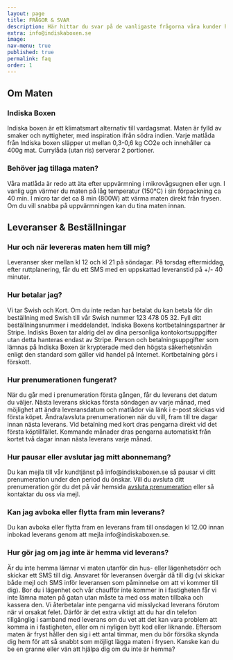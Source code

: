 ```yaml
---
layout: page
title: FRÅGOR & SVAR
description: Här hittar du svar på de vanligaste frågorna våra kunder har. Om det är något annat du undrar över får du gärna mejla oss på 
extra: info@indiskaboxen.se
image: 
nav-menu: true
published: true
permalink: faq
order: 1
---
```


<section id="three">
        <div class="inner">
    		<h2>Om Maten</h2>
		<div class="accordion">
			<h3>Indiska Boxen</h3>
			<div>
				<p>Indiska boxen är ett klimatsmart alternativ till vardagsmat. Maten är fylld av smaker och nyttigheter, med inspiration ifrån södra indien. Varje matlåda från Indiska boxen släpper ut mellan 0,3-0,6 kg CO2e och innehåller ca 400g mat. Currylåda (utan ris) serverar 2 portioner.</p>
			</div>
			<h3>Behöver jag tillaga maten?</h3>
			<div>
      				<p>Våra matlåda är redo att äta efter uppvärmning i mikrovågsugnen eller ugn. I vanlig ugn värmer du maten på låg temperatur (150°C) i sin förpackning ca 40 min. I micro tar det ca 8 min (800W) att värma maten direkt från frysen. Om du vill snabba på uppvärmningen kan du tina maten innan.</p>
  			</div>			
                </div>
	</div>
	<div class="inner">
    		<h2>Leveranser & Beställningar</h2>
		<div class="accordion">
                        <h3>Hur och när levereras maten hem till mig?</h3>
                        <div>
                            <p>Leveranser sker mellan kl 12 och kl 21 på söndagar. På torsdag eftermiddag, efter ruttplanering, får du ett SMS med en uppskattad leveranstid på +/- 40 minuter.</p>
                        </div>
			<h3>Hur betalar jag?</h3>
			<div>
      				<p>Vi tar Swish och Kort. Om du inte redan har betalat du kan betala för din beställning med Swish till vår Swish nummer 123 478 05 32. Fyll ditt beställningsnummer i meddelandet. Indiska Boxens kortbetalningspartner är Stripe. Indisks Boxen tar aldrig del av dina personliga kontokortsuppgifter utan detta hanteras endast av Stripe. Person och betalningsuppgifter som lämnas på Indiska Boxen är krypterade med den högsta säkerhetsnivån enligt den standard som gäller vid handel på Internet. Kortbetalning görs i förskott.</p>
  			</div>
                        <h3>Hur prenumerationen fungerat?</h3>
			<div>
      				<p>När du går med i prenumeration första gången, får du leverans det datum du väljer. Nästa leverans skickas första söndagen av varje månad, med möjlighet att ändra leveransdatum och matlådor via länk i e-post skickas vid första köpet. Ändra/avsluta prenumerationen när du vill, fram till tre dagar innan nästa leverans. Vid betalning med kort dras pengarna direkt vid det första köptillfället. Kommande månader dras pengarna automatiskt från kortet två dagar innan nästa leverans varje månad.</p>
  			</div>
			<h3>Hur pausar eller avslutar jag mitt abonnemang?</h3>
			<div>
      				<p>Du kan mejla till vår kundtjänst på info@indiskaboxen.se så pausar vi ditt prenumeration under den period du önskar. Vill du avsluta ditt prenumeration gör du det på vår hemsida <a href="/avsluta">avsluta prenumeration</a> eller så kontaktar du oss via mejl.</p>
  			</div>
			<h3>Kan jag avboka eller flytta fram min leverans?</h3>
			<div>
      				<p>Du kan avboka eller flytta fram en leverans fram till onsdagen kl 12.00 innan inbokad leverans genom att mejla info@indiskaboxen.se.</p>
  			</div>
			<h3>Hur gör jag om jag inte är hemma vid leverans?</h3>
			<div>
      				<p>Är du inte hemma lämnar vi maten utanför din hus- eller lägenhetsdörr och skickar ett SMS till dig. Ansvaret för leveransen övergår då till dig (vi skickar både mejl och SMS inför leveransen som påminnelse om att vi kommer till dig). Bor du i lägenhet och vår chaufför inte kommer in i fastigheten får vi inte lämna maten på gatan utan måste ta med oss maten tillbaka och kassera den. Vi återbetalar inte pengarna vid misslyckad leverans förutom när vi orsakat felet. Därför är det extra viktigt att du har din telefon tillgänglig i samband med leverans om du vet att det kan vara problem att komma in i fastigheten, eller om ni nyligen bytt kod eller liknande. Eftersom maten är fryst håller den sig i ett antal timmar, men du bör försöka skynda dig hem för att så snabbt som möjligt lägga maten i frysen. Kanske kan du be en granne eller vän att hjälpa dig om du inte är hemma?</p>
  			</div>
		</div>
	</div>
</section>
